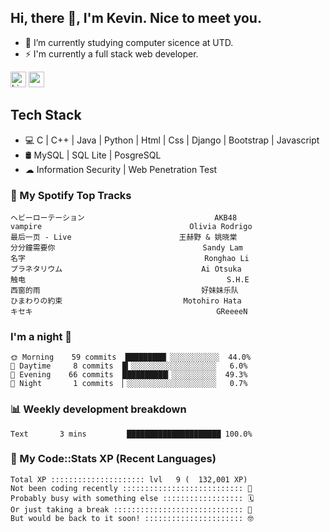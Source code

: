## Hi, there 👋, I'm Kevin. Nice to meet you.

- 🌱 I’m currently studying computer sicence at UTD.
- ⚡ I'm currently a full stack web developer.

<a href="https://www.linkedin.com/in/kevin12686/"><img alt="LinkedIn" src="https://img.shields.io/badge/linkedin%20-%230077B5.svg?&style=for-the-badge&logo=linkedin&logoColor=white" height=25></a>
<a href="https://www.instagram.com/kevin12686/"><img src="https://img.shields.io/badge/instagram-3f729b?&style=for-the-badge&logo=instagram&logoColor=white" height=25></a>

## Tech Stack

* 💻 C | C++ | Java | Python | Html | Css | Django | Bootstrap | Javascript
* 🛢️ MySQL | SQL Lite | PosgreSQL
* ☁ Information Security | Web Penetration Test

### 🎵 My Spotify Top Tracks

<!-- spotify start -->

```text
ヘビーローテーション                             AKB48
vampire                                 Olivia Rodrigo
最后一页 - Live                        王赫野 & 姚晓棠
分分鐘需要你                                 Sandy Lam
名字                                        Ronghao Li
プラネタリウム                               Ai Otsuka
触电                                             S.H.E
西窗的雨                                    好妹妹乐队
ひまわりの約束                           Motohiro Hata
キセキ                                         GReeeeN
```

<!-- spotify end -->

### I'm a night 🦉

<!-- early_bird start -->

```text
🌞 Morning    59 commits  █████████▏░░░░░░░░░░░  44.0%
🌆 Daytime     8 commits  █▎░░░░░░░░░░░░░░░░░░░   6.0%
🌃 Evening    66 commits  ██████████▎░░░░░░░░░░  49.3%
🌙 Night       1 commits  ▏░░░░░░░░░░░░░░░░░░░░   0.7%
```

<!-- early_bird end -->

### 📊 Weekly development breakdown

<!-- code_time start -->

```text
Text       3 mins         █████████████████████ 100.0%
```

<!-- code_time end -->

### 🧰 My Code::Stats XP (Recent Languages)

<!-- codestats start -->

```text
Total XP ::::::::::::::::::::: lvl   9 (  132,001 XP) 
Not been coding recently ::::::::::::::::::::::::::: 🙈
Probably busy with something else :::::::::::::::::: 🗓
Or just taking a break ::::::::::::::::::::::::::::: 🌴
But would be back to it soon! :::::::::::::::::::::: 🤓
```

<!-- codestats end -->
